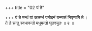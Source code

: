 +++
title = "02 यं ते"

+++
यं ते मन्थं यां कलम्भं यमोदनं यन्मासं निपृणामि ते ।  
ते ते सन्तु स्वधावन्तो मधुमन्तो घृतश्चुतः ॥ २ ॥